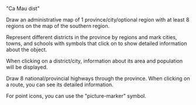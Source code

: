 "Ca Mau dist"

Draw an administrative map of 1 province/city/optional region with at least 8 regions on the map of the southern region.

Represent different districts in the province by regions and mark cities, towns, and schools with symbols that click on to show detailed information about the object.

When clicking on a district/city, information about its area and population will be displayed.

Draw 8 national/provincial highways through the province. When clicking on a route, you can see its detailed information.

For point icons, you can use the "picture-marker" symbol.
